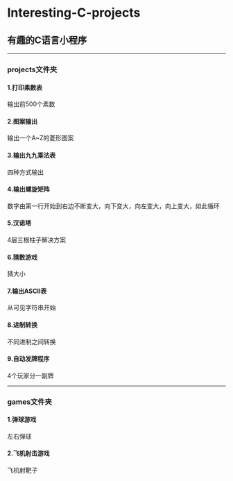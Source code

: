 # Interesting-C-projects
## 有趣的C语言小程序

---
### projects文件夹
#### 1.打印素数表
输出前500个素数

#### 2.图案输出
输出一个A~Z的菱形图案

#### 3.输出九九乘法表
四种方式输出

#### 4.输出螺旋矩阵
数字由第一行开始到右边不断变大，向下变大，向左变大，向上变大，如此循环

#### 5.汉诺塔
4层三根柱子解决方案

#### 6.猜数游戏
猜大小

#### 7.输出ASCII表
从可见字符串开始

#### 8.进制转换
不同进制之间转换

#### 9.自动发牌程序
4个玩家分一副牌

---
### games文件夹

#### 1.弹球游戏
左右弹球

#### 2.飞机射击游戏
飞机射靶子
